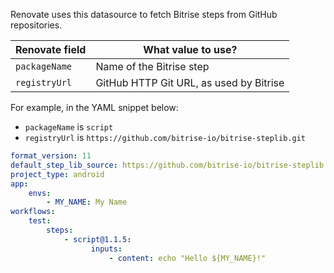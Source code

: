 Renovate uses this datasource to fetch Bitrise steps from GitHub repositories.

| Renovate field | What value to use?                      |
| -------------- | --------------------------------------- |
| `packageName`  | Name of the Bitrise step                |
| `registryUrl`  | GitHub HTTP Git URL, as used by Bitrise |

For example, in the YAML snippet below:

-   `packageName` is `script`
-   `registryUrl` is `https://github.com/bitrise-io/bitrise-steplib.git`

```yaml
format_version: 11
default_step_lib_source: https://github.com/bitrise-io/bitrise-steplib.git
project_type: android
app:
    envs:
        - MY_NAME: My Name
workflows:
    test:
        steps:
            - script@1.1.5:
                  inputs:
                      - content: echo "Hello ${MY_NAME}!"
```
